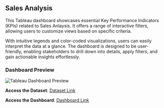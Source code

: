 ## Sales Analysis

This Tableau dashboard showcases essential Key Performance Indicators (KPIs) related to Sales Anlaysis. It offers a range of interactive filters, allowing users to customize views based on specific criteria.

With intuitive legends and color-coded visualizations, users can easily interpret the data at a glance. The dashboard is designed to be user-friendly, enabling stakeholders to drill down into details, apply filters, and gain actionable insights effortlessly.

### Dashboard Preview

![Tableau Dashboard Preview](https://github.com/NaveenJunjur/My_Portfoilio/blob/main/Tableau_Projects/04-Sales%20Analysis/Images/Sales%20Analysis.PNG)



**Access the Dataset**: [Dataset Link](https://github.com/NaveenJunjur/My_Portfoilio/blob/main/Tableau_Projects/04-Sales%20Analysis/sales_data_sample.csv)
  
**Access the Dashboard**: [Dashboard Link](https://github.com/NaveenJunjur/My_Portfoilio/blob/main/Tableau_Projects/04-Sales%20Analysis/Sales%20Dashboard.twbx)
